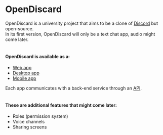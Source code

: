 # OpenDiscard
OpenDiscard is a university project that aims to be a clone of [Discord](https://discord.com/) but open-source.  
In its first version, OpenDiscard will only be a text chat app, audio might come later.  
&nbsp;

#### OpenDiscard is available as a:
- [Web app](https://github.com/ClementDreptin/OpenDiscard/tree/master/web-app/)
- [Desktop app](https://github.com/ClementDreptin/OpenDiscard/tree/master/desktop-app/)
- [Mobile app](https://github.com/ClementDreptin/OpenDiscard/tree/master/mobile-app/)

Each app communicates with a back-end service through an [API](https://github.com/ClementDreptin/OpenDiscard/tree/master/api/).  
&nbsp;

#### These are additional features that might come later:
- Roles (permission system)
- Voice channels
- Sharing screens